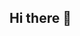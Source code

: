 ## Hi there 👋

<!--
**ja154/ja154** is a ✨ _special_ ✨ repository because its `README.md` (this file) appears on your GitHub profile.

Here are some ideas to get you started:

- 🔭 I’m currently working on python data analysis.
- 🌱 I’m currently learning python .
- 👯 I’m looking to collaborate on python and backend programming.
- 🤔 I’m looking for help with ...
- 💬 Ask me about python
- 📫 How to reach me: email @jmwanguwe3@gmail.com
- 😄 Pronouns: him
- ⚡ Fun fact: problem solver
-->
